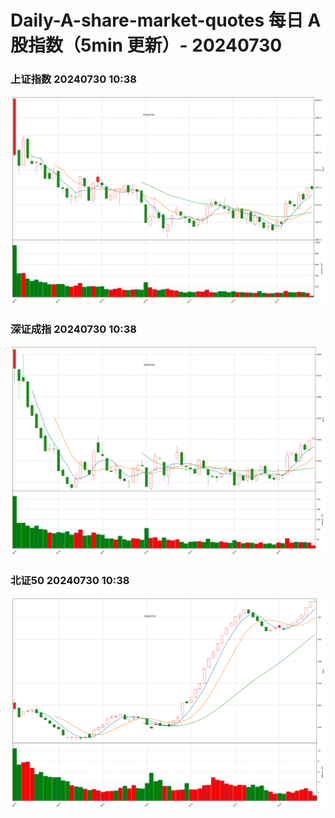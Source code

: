 
# Daily-A-share-market-quotes 每日 A 股指数（5min 更新）- 20240730

### 上证指数 20240730 10:38
![](./fig/2024/7/20240730-sh000001.png)

### 深证成指 20240730 10:38
![](./fig/2024/7/20240730-sz399001.png)

### 北证50 20240730 10:38
![](./fig/2024/7/20240730-bj899050.png)
